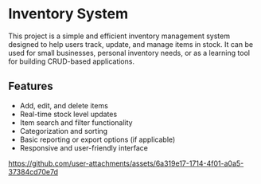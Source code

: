 # Inventory System

This project is a simple and efficient inventory management system designed to help users track, update, and manage items in stock. It can be used for small businesses, personal inventory needs, or as a learning tool for building CRUD-based applications.

## Features

- Add, edit, and delete items
- Real-time stock level updates
- Item search and filter functionality
- Categorization and sorting
- Basic reporting or export options (if applicable)
- Responsive and user-friendly interface


https://github.com/user-attachments/assets/6a319e17-1714-4f01-a0a5-37384cd70e7d
